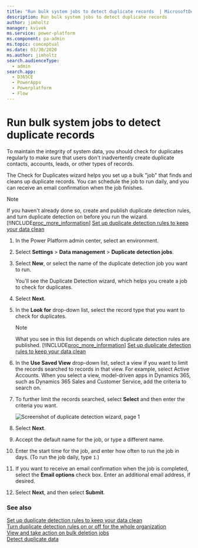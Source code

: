```yaml
---
title: "Run bulk system jobs to detect duplicate records  | MicrosoftDocs"
description: Run bulk system jobs to detect duplicate records
author: jimholtz
manager: kvivek
ms.service: power-platform
ms.component: pa-admin
ms.topic: conceptual
ms.date: 03/30/2020
ms.author: jimholtz
search.audienceType: 
  - admin
search.app:
  - D365CE
  - PowerApps
  - Powerplatform
  - Flow
---
```

# Run bulk system jobs to detect duplicate records

To maintain the integrity of system data, you should check for duplicates regularly to make sure that users don't inadvertently create duplicate contacts, accounts, leads, or other types of records.  
  
 The Check for Duplicates wizard helps you set up a bulk "job" that finds and cleans up duplicate records. You can schedule the job to run daily, and you can receive an email confirmation when the job finishes.  
  
> [!NOTE]
>  If you haven't already done so, create and publish duplicate detection rules, and turn duplicate detection on before you run the wizard. [!INCLUDE[proc_more_information](../includes/proc-more-information.md)] [Set up duplicate detection rules to keep your data clean](../admin/set-up-duplicate-detection-rules-keep-data-clean.md)  
  
1. In the Power Platform admin center, select an environment. 

2. Select **Settings** > **Data management** > **Duplicate detection jobs**.  
  
3. Select **New**, or select the name of the duplicate detection job you want to run.  
  
   You'll see the Duplicate Detection wizard, which helps you create a job to check for duplicates.  
  
4. Select **Next**.  
  
5. In the **Look for** drop-down list, select the record type that you want to check for duplicates.  
  
   > [!NOTE]
   >  What you see in this list depends on which duplicate detection rules are published. [!INCLUDE[proc_more_information](../includes/proc-more-information.md)] [Set up duplicate detection rules to keep your data clean](../admin/set-up-duplicate-detection-rules-keep-data-clean.md)  
  
6. In the **Use Saved View** drop-down list, select a view if you want to limit the records searched to records in that view. For example, select Active Accounts. When you select a view, model-driven apps in Dynamics 365, such as Dynamics 365 Sales and Customer Service, add the criteria to search on.  
  
7. To further limit the records searched, select **Select** and then enter the criteria you want.  
  
   ![Screenshot of duplicate detection wizard, page 1](../admin/media/duplicate-detection-wizard.png "Screenshot of duplicate detection wizard, page 1")  
  
8. Select **Next**.  
  
9. Accept the default name for the job, or type a different name.  
  
10. Enter the start time for the job, and enter how often to run the job in days. (To run the job daily, type `1`.)  
  
11. If you want to receive an email confirmation when the job is completed, select the **Email options** check box. Enter an additional email address, if desired.  
  
12. Select **Next**, and then select **Submit**.  
  
### See also  
 [Set up duplicate detection rules to keep your data clean](../admin/set-up-duplicate-detection-rules-keep-data-clean.md)   
 [Turn duplicate detection rules on or off for the whole organization](../admin/turn-duplicate-detection-rules-off-whole-organization.md)   
 [View and take action on bulk deletion jobs](../admin/view-take-action-bulk-deletion-jobs.md)   
 [Detect duplicate data](detect-duplicate-data.md)
